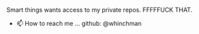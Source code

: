 Smart things wants access to my private repos. FFFFFUCK THAT.
- 📫 How to reach me ... github: @whinchman

<!---
HinchableST/HinchableST is a ✨ special ✨ repository because its `README.md` (this file) appears on your GitHub profile.
You can click the Preview link to take a look at your changes.
--->
